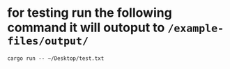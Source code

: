 # for testing run the following command it will outoput to `/example-files/output/`
```
cargo run -- ~/Desktop/test.txt
```
